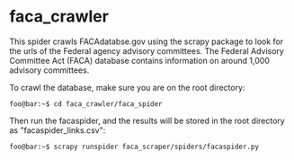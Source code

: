 # faca_crawler

This spider crawls FACAdatabse.gov using the scrapy package to look for the urls of the Federal agency advisory committees. The Federal Advisory Committee Act (FACA) database contains information on around 1,000 advisory committees.

To crawl the database, make sure you are on the root directory:

```console
foo@bar:~$ cd faca_crawler/faca_spider
```

Then run the facaspider, and the results will be stored in the root directory as "facaspider_links.csv":

```console
foo@bar:~$ scrapy runspider faca_scraper/spiders/facaspider.py
```
